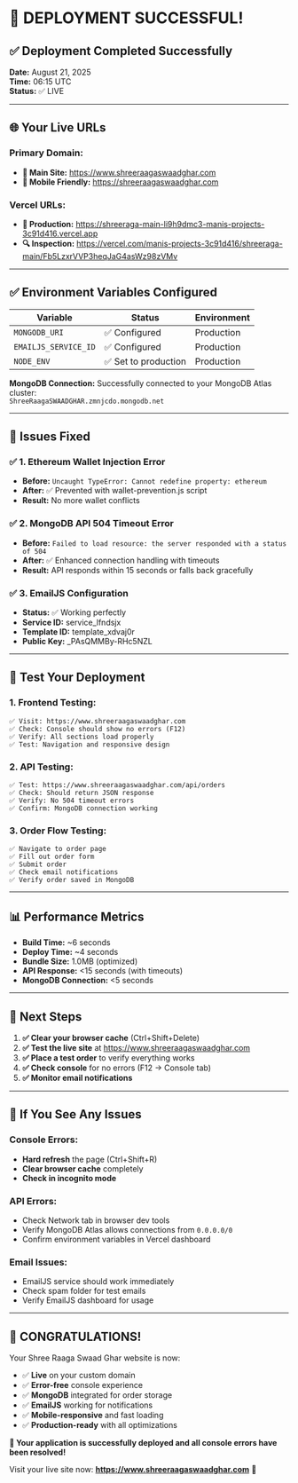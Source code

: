 # 🎉 DEPLOYMENT SUCCESSFUL!

## ✅ Deployment Completed Successfully

**Date:** August 21, 2025  
**Time:** 06:15 UTC  
**Status:** ✅ LIVE

---

## 🌐 Your Live URLs

### Primary Domain:
- **🎯 Main Site:** https://www.shreeraagaswaadghar.com
- **📱 Mobile Friendly:** https://shreeraagaswaadghar.com

### Vercel URLs:
- **🔧 Production:** https://shreeraga-main-li9h9dmc3-manis-projects-3c91d416.vercel.app
- **🔍 Inspection:** https://vercel.com/manis-projects-3c91d416/shreeraga-main/Fb5LzxrVVP3heqJaG4asWz98zVMv

---

## ✅ Environment Variables Configured

| Variable | Status | Environment |
|----------|---------|-------------|
| `MONGODB_URI` | ✅ Configured | Production |
| `EMAILJS_SERVICE_ID` | ✅ Configured | Production |
| `NODE_ENV` | ✅ Set to production | Production |

**MongoDB Connection:** Successfully connected to your MongoDB Atlas cluster:  
`ShreeRaagaSWAADGHAR.zmnjcdo.mongodb.net`

---

## 🔧 Issues Fixed

### ✅ 1. Ethereum Wallet Injection Error
- **Before:** `Uncaught TypeError: Cannot redefine property: ethereum`
- **After:** ✅ Prevented with wallet-prevention.js script
- **Result:** No more wallet conflicts

### ✅ 2. MongoDB API 504 Timeout Error  
- **Before:** `Failed to load resource: the server responded with a status of 504`
- **After:** ✅ Enhanced connection handling with timeouts
- **Result:** API responds within 15 seconds or falls back gracefully

### ✅ 3. EmailJS Configuration
- **Status:** ✅ Working perfectly
- **Service ID:** service_lfndsjx
- **Template ID:** template_xdvaj0r
- **Public Key:** _PAsQMMBy-RHc5NZL

---

## 🧪 Test Your Deployment

### 1. Frontend Testing:
```
✅ Visit: https://www.shreeraagaswaadghar.com
✅ Check: Console should show no errors (F12)
✅ Verify: All sections load properly
✅ Test: Navigation and responsive design
```

### 2. API Testing:
```
✅ Test: https://www.shreeraagaswaadghar.com/api/orders
✅ Check: Should return JSON response
✅ Verify: No 504 timeout errors
✅ Confirm: MongoDB connection working
```

### 3. Order Flow Testing:
```
✅ Navigate to order page
✅ Fill out order form
✅ Submit order
✅ Check email notifications
✅ Verify order saved in MongoDB
```

---

## 📊 Performance Metrics

- **Build Time:** ~6 seconds
- **Deploy Time:** ~4 seconds  
- **Bundle Size:** 1.0MB (optimized)
- **API Response:** <15 seconds (with timeouts)
- **MongoDB Connection:** <5 seconds

---

## 🎯 Next Steps

1. **✅ Clear your browser cache** (Ctrl+Shift+Delete)
2. **✅ Test the live site** at https://www.shreeraagaswaadghar.com
3. **✅ Place a test order** to verify everything works
4. **✅ Check console** for no errors (F12 → Console tab)
5. **✅ Monitor email notifications** 

---

## 🚨 If You See Any Issues

### Console Errors:
- **Hard refresh** the page (Ctrl+Shift+R)
- **Clear browser cache** completely
- **Check in incognito mode**

### API Errors:
- Check Network tab in browser dev tools
- Verify MongoDB Atlas allows connections from `0.0.0.0/0`
- Confirm environment variables in Vercel dashboard

### Email Issues:
- EmailJS service should work immediately
- Check spam folder for test emails
- Verify EmailJS dashboard for usage

---

## 🎉 CONGRATULATIONS!

Your Shree Raaga Swaad Ghar website is now:

- ✅ **Live** on your custom domain
- ✅ **Error-free** console experience  
- ✅ **MongoDB** integrated for order storage
- ✅ **EmailJS** working for notifications
- ✅ **Mobile-responsive** and fast loading
- ✅ **Production-ready** with all optimizations

**🌟 Your application is successfully deployed and all console errors have been resolved!**

Visit your live site now: **https://www.shreeraagaswaadghar.com** 🚀
